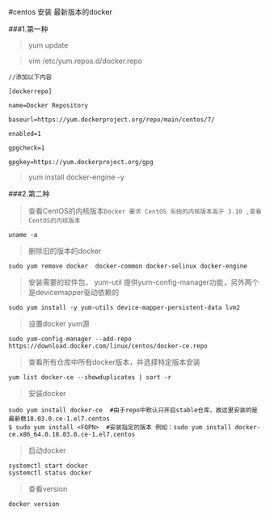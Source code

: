 #centos 安装 最新版本的docker

###1.第一种
> yum update

 
>  vim /etc/yum.repos.d/docker.repo

```
//添加以下内容

[dockerrepo]

name=Docker Repository

baseurl=https://yum.dockerproject.org/repo/main/centos/7/

enabled=1

gpgcheck=1

gpgkey=https://yum.dockerproject.org/gpg

 ```

> yum install docker-engine -y

###2.第二种
>查看CentOS的内核版本`Docker 要求 CentOS 系统的内核版本高于 3.10 ,查看CentOS的内核版本`
```
uname -a
```
>删除旧的版本的docker
```
sudo yum remove docker  docker-common docker-selinux docker-engine
```
> 安装需要的软件包， yum-util 提供yum-config-manager功能，另外两个是devicemapper驱动依赖的

```
sudo yum install -y yum-utils device-mapper-persistent-data lvm2
```
> 设置docker yum源
```
sudo yum-config-manager --add-repo https://download.docker.com/linux/centos/docker-ce.repo
```

>查看所有仓库中所有docker版本，并选择特定版本安装

```
yum list docker-ce --showduplicates | sort -r
```
> 安装docker
```
sudo yum install docker-ce  #由于repo中默认只开启stable仓库，故这里安装的是最新稳18.03.0.ce-1.el7.centos
$ sudo yum install <FQPN>  #安装指定的版本 例如：sudo yum install docker-ce.x86_64.0.18.03.0.ce-1.el7.centos
```
>启动docker
```
systemctl start docker
systemctl status docker
```
> 查看version
```
docker version
```

